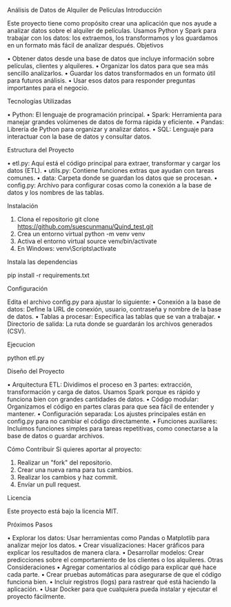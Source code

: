 Análisis de Datos de Alquiler de Películas
Introducción

Este proyecto tiene como propósito crear una aplicación que nos ayude a analizar datos sobre el alquiler de películas. Usamos Python y Spark para trabajar con los datos: los extraemos, los transformamos y los guardamos en un formato más fácil de analizar después.
Objetivos

•	Obtener datos desde una base de datos que incluye información sobre películas, clientes y alquileres.
•	Organizar los datos para que sea más sencillo analizarlos.
•	Guardar los datos transformados en un formato útil para futuros análisis.
•	Usar esos datos para responder preguntas importantes para el negocio.

Tecnologías Utilizadas

•	Python: El lenguaje de programación principal.
•	Spark: Herramienta para manejar grandes volúmenes de datos de forma rápida y eficiente.
•	Pandas: Librería de Python para organizar y analizar datos.
•	SQL: Lenguaje para interactuar con la base de datos y consultar datos.

Estructura del Proyecto

•	etl.py: Aquí está el código principal para extraer, transformar y cargar los datos (ETL).
•	utils.py: Contiene funciones extras que ayudan con tareas comunes.
•	data: Carpeta donde se guardan los datos que se procesan.
•	config.py: Archivo para configurar cosas como la conexión a la base de datos y los nombres de las tablas.

Instalación

1.	Clona el repositorio
git clone https://github.com/suescunmanu/Quind_test.git  
2.	Crea un entorno virtual
python -m venv venv
3.	Activa el entorno virtual
source venv/bin/activate  
4.	En Windows:
venv\Scripts\activate  

Instala las dependencias

pip install -r requirements.txt  

Configuración

Edita el archivo config.py para ajustar lo siguiente:
•	Conexión a la base de datos: Define la URL de conexión, usuario, contraseña y nombre de la base de datos.
•	Tablas a procesar: Especifica las tablas que se van a trabajar.
•	Directorio de salida: La ruta donde se guardarán los archivos generados (CSV).

Ejecucion

python etl.py  

Diseño del Proyecto

•	Arquitectura ETL: Dividimos el proceso en 3 partes: extracción, transformación y carga de datos. Usamos Spark porque es rápido y funciona bien con grandes cantidades de datos.
•	Código modular: Organizamos el código en partes claras para que sea fácil de entender y mantener.
•	Configuración separada: Los ajustes principales están en config.py para no cambiar el código directamente.
•	Funciones auxiliares: Incluimos funciones simples para tareas repetitivas, como conectarse a la base de datos o guardar archivos.

Cómo Contribuir
Si quieres aportar al proyecto:
1.	Realizar un "fork" del repositorio.
2.	Crear una nueva rama para tus cambios.
3.	Realizar los cambios y haz commit.
4.	Envíar un pull request.
   
Licencia

Este proyecto está bajo la licencia MIT.

Próximos Pasos

•	Explorar los datos: Usar herramientas como Pandas o Matplotlib para analizar mejor los datos.
•	Crear visualizaciones: Hacer gráficos para explicar los resultados de manera clara.
•	Desarrollar modelos: Crear predicciones sobre el comportamiento de los clientes o los alquileres.
Otras Consideraciones
•	Agregar comentarios al código para explicar qué hace cada parte.
•	Crear pruebas automáticas para asegurarse de que el código funciona bien.
•	Incluir registros (logs) para rastrear qué está haciendo la aplicación.
•	Usar Docker para que cualquiera pueda instalar y ejecutar el proyecto fácilmente.


